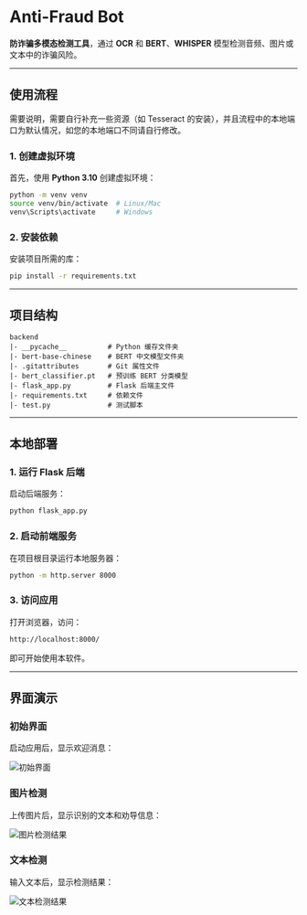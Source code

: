 # Anti-Fraud Bot

**防诈骗多模态检测工具**，通过 **OCR** 和 **BERT**、**WHISPER** 模型检测音频、图片或文本中的诈骗风险。

---

## 使用流程

需要说明，需要自行补充一些资源（如 Tesseract 的安装），并且流程中的本地端口为默认情况，如您的本地端口不同请自行修改。

### 1. 创建虚拟环境

首先，使用 **Python 3.10** 创建虚拟环境：

```bash
python -m venv venv
source venv/bin/activate  # Linux/Mac
venv\Scripts\activate     # Windows
```

### 2. 安装依赖

安装项目所需的库：

```bash
pip install -r requirements.txt
```

---

## 项目结构

```
backend
|- __pycache__          # Python 缓存文件夹
|- bert-base-chinese    # BERT 中文模型文件夹
|- .gitattributes       # Git 属性文件
|- bert_classifier.pt   # 预训练 BERT 分类模型
|- flask_app.py         # Flask 后端主文件
|- requirements.txt     # 依赖文件
|- test.py              # 测试脚本
```

---

## 本地部署

### 1. 运行 Flask 后端

启动后端服务：

```bash
python flask_app.py
```

### 2. 启动前端服务

在项目根目录运行本地服务器：

```bash
python -m http.server 8000
```

### 3. 访问应用

打开浏览器，访问：

```bash
http://localhost:8000/
```

即可开始使用本软件。

---

## 界面演示

### 初始界面

启动应用后，显示欢迎消息：

![初始界面](screenshots/initial-interface.png)

### 图片检测

上传图片后，显示识别的文本和劝导信息：

![图片检测结果](screenshots/image-detection.png)

### 文本检测

输入文本后，显示检测结果：

![文本检测结果](screenshots/text-detection.png)
